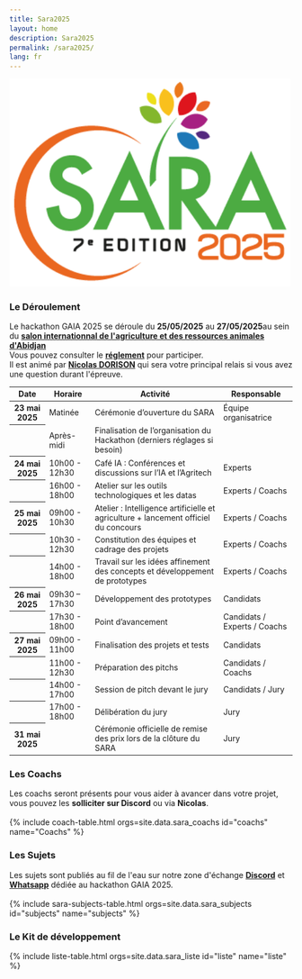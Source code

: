 ```yaml
---
title: Sara2025
layout: home
description: Sara2025
permalink: /sara2025/
lang: fr
---
```

<section id="logo-org" class="bg-gray-light">
  <div class="container-lg p-responsive py-5 py-md-12 text-center">
    <img src="/assets/img/projects/org_sara2025.png" alt="drawing" width="500px"/>
   </div>
</section>

<section id="coach" class="bg-gray-light">
  <div class="container-lg p-responsive py-5 py-md-12 text-center">
    <h3 class="alt-h2 mb-4">Le Déroulement</h3>
      Le hackathon GAIA 2025 se déroule du <b>25/05/2025</b> au <b>27/05/2025</b>au sein du
      <a href="https://sara.ci/hackaton-2025/" target="_blank"><b>salon internationnal de l'agriculture et des ressources animales d'Abidjan</b></a>
      <br>
      Vous pouvez consulter le <a href="https://agreen-startup.chambres-agriculture.fr/fileadmin/user_upload/290_agreen_startup/RUBR_AGREEN_DEFI/SARA/2025_AGD_Hackathon_IA_Sara_Reglement.pdf" target="_blank"><b>réglement</b></a> pour participer.<br>
      Il est animé par <a href="https://www.linkedin.com/in/dorisonnicolas/" target="_blank"><b>Nicolas DORISON</b></a> qui sera votre principal relais si vous avez une question durant l'épreuve.
      <br>
    <table class="table">
      <thead>
        <tr>
          <th scope="col">Date</th>
          <th scope="col">Horaire</th>
          <th scope="col">Activité</th>
          <th scope="col">Responsable</th>
        </tr>
      </thead>
      <tbody>
        <tr>
          <th scope="row">23 mai 2025</th>
          <td>Matinée</td>
          <td>Cérémonie d’ouverture du SARA</td>
          <td>Équipe organisatrice</td>
        </tr>
        <tr>
          <th scope="row"></th>
          <td>Après-midi</td>
          <td>Finalisation de l’organisation du Hackathon (derniers réglages si besoin)</td>
          <td></td>
        </tr>
        <tr>
          <th scope="row">24 mai 2025</th>
          <td>10h00 - 12h30</td>
          <td>Café IA : Conférences et discussions sur l’IA et l’Agritech</td>
          <td>Experts</td>
        </tr>
        <tr>
          <th scope="row"></th>
          <td>16h00 - 18h00</td>
          <td>Atelier sur les outils technologiques et les datas</td>
          <td>Experts / Coachs</td>
        </tr>
        <tr>
          <th scope="row">25 mai 2025</th>
          <td>09h00 - 10h30</td>
          <td>Atelier : Intelligence artificielle et agriculture + lancement officiel du concours</td>
          <td>Experts / Coachs</td>
        </tr>
        <tr>
          <th scope="row"></th>
          <td>10h30 - 12h30</td>
          <td>Constitution des équipes et cadrage des projets</td>
          <td>Experts / Coachs</td>
        </tr>
        <tr>
          <th scope="row"></th>
          <td>14h00 - 18h00</td>
          <td>Travail sur les idées affinement des concepts et développement de prototypes</td>
          <td>Experts / Coachs</td>
        </tr>
        <tr>
          <th scope="row">26 mai 2025</th>
          <td>09h30 – 17h30</td>
          <td>Développement des prototypes</td>
          <td>Candidats</td>
        </tr>
        <tr>
          <th scope="row"></th>
          <td>17h30 - 18h00</td>
          <td>Point d’avancement</td>
          <td>Candidats / Experts / Coachs</td>
        </tr>
        <tr>
          <th scope="row">27 mai 2025</th>
          <td>09h00 - 11h00</td>
          <td>Finalisation des projets et tests</td>
          <td>Candidats</td>
        </tr>
        <tr>
          <th scope="row"></th>
          <td>11h00 - 12h30</td>
          <td>Préparation des pitchs</td>
          <td>Candidats / Coachs</td>
        </tr>
        <tr>
          <th scope="row"></th>
          <td>14h00 - 17h00</td>
          <td>Session de pitch devant le jury</td>
          <td>Candidats / Jury</td>
        </tr>
        <tr>
          <th scope="row"></th>
          <td>17h00 - 18h00</td>
          <td>Délibération du jury</td>
          <td>Jury</td>
        </tr>
        <tr>
          <th scope="row">31 mai 2025</th>
          <td></td>
          <td>Cérémonie officielle de remise des prix lors de la clôture du SARA</td>
          <td>Jury</td>
        </tr>
      </tbody>
    </table>
  </div>
</section>

<section id="coach" class="bg-gray-light">
  <div class="container-lg p-responsive py-5 py-md-12 text-center">
    <h3 class="alt-h2 mb-4">Les Coachs</h3>
      Les coachs seront présents pour vous aider à avancer dans votre projet, vous pouvez les <b>solliciter sur Discord</b> ou via <b>Nicolas</b>.
      <br><br>
      {% include coach-table.html orgs=site.data.sara_coachs id="coachs" name="Coachs" %}
  </div>
</section>

<section id="sujets" class="bg-gray-light">
  <div class="container-lg p-responsive py-5 py-md-6 text-center">
    <h3 class="alt-h2 mb-4">Les Sujets</h3>
    <div class="sujets-content">
      Les sujets sont publiés au fil de l'eau sur notre zone d'échange 
       <a href="https://discord.gg/rjEtFNsb" target="_blank"><b>Discord</b></a> et 
       <a href="https://chat.whatsapp.com/CKtRdDffaMN5MSNRHryCW4" target="_blank"><b>Whatsapp</b></a>
      dédiée au hackathon GAIA 2025.
      <br><br>
      {% include sara-subjects-table.html orgs=site.data.sara_subjects id="subjects" name="subjects" %}
    </div>
  </div>
</section>

<section id="mallette-developpement" class="bg-gray-light">
  <div class="container-lg p-responsive py-5 py-md-6 text-center">
    <h3 class="alt-h2 mb-4">Le Kit de développement</h3>
    <div class="mallette-developpement-content">
      {% include liste-table.html orgs=site.data.sara_liste id="liste" name="liste" %}
    </div>
  </div>
</section>
